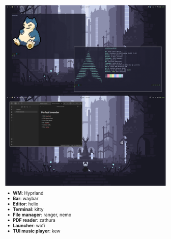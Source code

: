 <img src="https://raw.githubusercontent.com/ch4rioteer/Dotfiles/main/Hyprland/PerfectLavender/.pictures/screen-1701446949.png" align="center">
<img src="https://raw.githubusercontent.com/ch4rioteer/Dotfiles/main/Hyprland/PerfectLavender/.pictures/screen-1701449048.png" align="center">

* **WM**: Hyprland
* **Bar**: waybar
* **Editor**: helix
* **Terminal**: kitty
* **File manager**: ranger, nemo
* **PDF reader**: zathura
* **Launcher**: wofi
* **TUI music player**: kew
